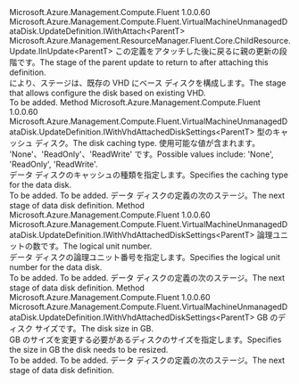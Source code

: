 <Type Name="IWithVhdAttachedDiskSettings&lt;ParentT&gt;" FullName="Microsoft.Azure.Management.Compute.Fluent.VirtualMachineUnmanagedDataDisk.UpdateDefinition.IWithVhdAttachedDiskSettings&lt;ParentT&gt;">
  <TypeSignature Language="C#" Value="public interface IWithVhdAttachedDiskSettings&lt;ParentT&gt; : Microsoft.Azure.Management.Compute.Fluent.VirtualMachineUnmanagedDataDisk.UpdateDefinition.IWithAttach&lt;ParentT&gt;, Microsoft.Azure.Management.ResourceManager.Fluent.Core.ChildResource.Update.IInUpdate&lt;ParentT&gt;" />
  <TypeSignature Language="ILAsm" Value=".class public interface auto ansi abstract IWithVhdAttachedDiskSettings`1&lt;ParentT&gt; implements class Microsoft.Azure.Management.Compute.Fluent.VirtualMachineUnmanagedDataDisk.UpdateDefinition.IWithAttach`1&lt;!ParentT&gt;, class Microsoft.Azure.Management.ResourceManager.Fluent.Core.ChildResource.Update.IInUpdate`1&lt;!ParentT&gt;" />
  <TypeSignature Language="DocId" Value="T:Microsoft.Azure.Management.Compute.Fluent.VirtualMachineUnmanagedDataDisk.UpdateDefinition.IWithVhdAttachedDiskSettings`1" />
  <TypeSignature Language="VB.NET" Value="Public Interface IWithVhdAttachedDiskSettings(Of ParentT)&#xA;Implements IInUpdate(Of ParentT), IWithAttach(Of ParentT)" />
  <TypeSignature Language="F#" Value="type IWithVhdAttachedDiskSettings&lt;'ParentT&gt; = interface&#xA;    interface IWithAttach&lt;'ParentT&gt;&#xA;    interface IInUpdate&lt;'ParentT&gt;" />
  <AssemblyInfo>
    <AssemblyName>Microsoft.Azure.Management.Compute.Fluent</AssemblyName>
    <AssemblyVersion>1.0.0.60</AssemblyVersion>
  </AssemblyInfo>
  <TypeParameters>
    <TypeParameter Name="ParentT" />
  </TypeParameters>
  <Interfaces>
    <Interface>
      <InterfaceName>Microsoft.Azure.Management.Compute.Fluent.VirtualMachineUnmanagedDataDisk.UpdateDefinition.IWithAttach&lt;ParentT&gt;</InterfaceName>
    </Interface>
    <Interface>
      <InterfaceName>Microsoft.Azure.Management.ResourceManager.Fluent.Core.ChildResource.Update.IInUpdate&lt;ParentT&gt;</InterfaceName>
    </Interface>
  </Interfaces>
  <Docs>
    <typeparam name="ParentT"><span data-ttu-id="c8c50-101">この定義をアタッチした後に戻るに親の更新の段階です。</span><span class="sxs-lookup"><span data-stu-id="c8c50-101">The stage of the parent update to return to after attaching this definition.</span></span></typeparam>
    <summary>
            <span data-ttu-id="c8c50-102">により、ステージは、既存の VHD にベース ディスクを構成します。</span><span class="sxs-lookup"><span data-stu-id="c8c50-102">The stage that allows configure the disk based on existing VHD.</span></span>
            </summary>
    <remarks>To be added.</remarks>
  </Docs>
  <Members>
    <Member MemberName="WithCaching">
      <MemberSignature Language="C#" Value="public Microsoft.Azure.Management.Compute.Fluent.VirtualMachineUnmanagedDataDisk.UpdateDefinition.IWithVhdAttachedDiskSettings&lt;ParentT&gt; WithCaching (Microsoft.Azure.Management.Compute.Fluent.Models.CachingTypes cachingType);" />
      <MemberSignature Language="ILAsm" Value=".method public hidebysig newslot virtual instance class Microsoft.Azure.Management.Compute.Fluent.VirtualMachineUnmanagedDataDisk.UpdateDefinition.IWithVhdAttachedDiskSettings`1&lt;!ParentT&gt; WithCaching(valuetype Microsoft.Azure.Management.Compute.Fluent.Models.CachingTypes cachingType) cil managed" />
      <MemberSignature Language="DocId" Value="M:Microsoft.Azure.Management.Compute.Fluent.VirtualMachineUnmanagedDataDisk.UpdateDefinition.IWithVhdAttachedDiskSettings`1.WithCaching(Microsoft.Azure.Management.Compute.Fluent.Models.CachingTypes)" />
      <MemberSignature Language="VB.NET" Value="Public Function WithCaching (cachingType As CachingTypes) As IWithVhdAttachedDiskSettings(Of ParentT)" />
      <MemberSignature Language="F#" Value="abstract member WithCaching : Microsoft.Azure.Management.Compute.Fluent.Models.CachingTypes -&gt; Microsoft.Azure.Management.Compute.Fluent.VirtualMachineUnmanagedDataDisk.UpdateDefinition.IWithVhdAttachedDiskSettings&lt;'ParentT&gt;" Usage="iWithVhdAttachedDiskSettings.WithCaching cachingType" />
      <MemberType>Method</MemberType>
      <AssemblyInfo>
        <AssemblyName>Microsoft.Azure.Management.Compute.Fluent</AssemblyName>
        <AssemblyVersion>1.0.0.60</AssemblyVersion>
      </AssemblyInfo>
      <ReturnValue>
        <ReturnType>Microsoft.Azure.Management.Compute.Fluent.VirtualMachineUnmanagedDataDisk.UpdateDefinition.IWithVhdAttachedDiskSettings&lt;ParentT&gt;</ReturnType>
      </ReturnValue>
      <Parameters>
        <Parameter Name="cachingType" Type="Microsoft.Azure.Management.Compute.Fluent.Models.CachingTypes" />
      </Parameters>
      <Docs>
        <param name="cachingType"><span data-ttu-id="c8c50-103">型のキャッシュ ディスク。</span><span class="sxs-lookup"><span data-stu-id="c8c50-103">The disk caching type.</span></span> <span data-ttu-id="c8c50-104">使用可能な値が含まれます。 'None'、'ReadOnly'、'ReadWrite' です。</span><span class="sxs-lookup"><span data-stu-id="c8c50-104">Possible values include: 'None', 'ReadOnly', 'ReadWrite'.</span></span></param>
        <summary>
            <span data-ttu-id="c8c50-105">データ ディスクのキャッシュの種類を指定します。</span><span class="sxs-lookup"><span data-stu-id="c8c50-105">Specifies the caching type for the data disk.</span></span>
            </summary>
        <returns>To be added.</returns>
        <remarks>To be added.</remarks>
        <return><span data-ttu-id="c8c50-106">データ ディスクの定義の次のステージ。</span><span class="sxs-lookup"><span data-stu-id="c8c50-106">The next stage of data disk definition.</span></span></return>
      </Docs>
    </Member>
    <Member MemberName="WithLun">
      <MemberSignature Language="C#" Value="public Microsoft.Azure.Management.Compute.Fluent.VirtualMachineUnmanagedDataDisk.UpdateDefinition.IWithVhdAttachedDiskSettings&lt;ParentT&gt; WithLun (int lun);" />
      <MemberSignature Language="ILAsm" Value=".method public hidebysig newslot virtual instance class Microsoft.Azure.Management.Compute.Fluent.VirtualMachineUnmanagedDataDisk.UpdateDefinition.IWithVhdAttachedDiskSettings`1&lt;!ParentT&gt; WithLun(int32 lun) cil managed" />
      <MemberSignature Language="DocId" Value="M:Microsoft.Azure.Management.Compute.Fluent.VirtualMachineUnmanagedDataDisk.UpdateDefinition.IWithVhdAttachedDiskSettings`1.WithLun(System.Int32)" />
      <MemberSignature Language="VB.NET" Value="Public Function WithLun (lun As Integer) As IWithVhdAttachedDiskSettings(Of ParentT)" />
      <MemberSignature Language="F#" Value="abstract member WithLun : int -&gt; Microsoft.Azure.Management.Compute.Fluent.VirtualMachineUnmanagedDataDisk.UpdateDefinition.IWithVhdAttachedDiskSettings&lt;'ParentT&gt;" Usage="iWithVhdAttachedDiskSettings.WithLun lun" />
      <MemberType>Method</MemberType>
      <AssemblyInfo>
        <AssemblyName>Microsoft.Azure.Management.Compute.Fluent</AssemblyName>
        <AssemblyVersion>1.0.0.60</AssemblyVersion>
      </AssemblyInfo>
      <ReturnValue>
        <ReturnType>Microsoft.Azure.Management.Compute.Fluent.VirtualMachineUnmanagedDataDisk.UpdateDefinition.IWithVhdAttachedDiskSettings&lt;ParentT&gt;</ReturnType>
      </ReturnValue>
      <Parameters>
        <Parameter Name="lun" Type="System.Int32" />
      </Parameters>
      <Docs>
        <param name="lun"><span data-ttu-id="c8c50-107">論理ユニットの数です。</span><span class="sxs-lookup"><span data-stu-id="c8c50-107">The logical unit number.</span></span></param>
        <summary>
            <span data-ttu-id="c8c50-108">データ ディスクの論理ユニット番号を指定します。</span><span class="sxs-lookup"><span data-stu-id="c8c50-108">Specifies the logical unit number for the data disk.</span></span>
            </summary>
        <returns>To be added.</returns>
        <remarks>To be added.</remarks>
        <return><span data-ttu-id="c8c50-109">データ ディスクの定義の次のステージ。</span><span class="sxs-lookup"><span data-stu-id="c8c50-109">The next stage of data disk definition.</span></span></return>
      </Docs>
    </Member>
    <Member MemberName="WithSizeInGB">
      <MemberSignature Language="C#" Value="public Microsoft.Azure.Management.Compute.Fluent.VirtualMachineUnmanagedDataDisk.UpdateDefinition.IWithVhdAttachedDiskSettings&lt;ParentT&gt; WithSizeInGB (int sizeInGB);" />
      <MemberSignature Language="ILAsm" Value=".method public hidebysig newslot virtual instance class Microsoft.Azure.Management.Compute.Fluent.VirtualMachineUnmanagedDataDisk.UpdateDefinition.IWithVhdAttachedDiskSettings`1&lt;!ParentT&gt; WithSizeInGB(int32 sizeInGB) cil managed" />
      <MemberSignature Language="DocId" Value="M:Microsoft.Azure.Management.Compute.Fluent.VirtualMachineUnmanagedDataDisk.UpdateDefinition.IWithVhdAttachedDiskSettings`1.WithSizeInGB(System.Int32)" />
      <MemberSignature Language="VB.NET" Value="Public Function WithSizeInGB (sizeInGB As Integer) As IWithVhdAttachedDiskSettings(Of ParentT)" />
      <MemberSignature Language="F#" Value="abstract member WithSizeInGB : int -&gt; Microsoft.Azure.Management.Compute.Fluent.VirtualMachineUnmanagedDataDisk.UpdateDefinition.IWithVhdAttachedDiskSettings&lt;'ParentT&gt;" Usage="iWithVhdAttachedDiskSettings.WithSizeInGB sizeInGB" />
      <MemberType>Method</MemberType>
      <AssemblyInfo>
        <AssemblyName>Microsoft.Azure.Management.Compute.Fluent</AssemblyName>
        <AssemblyVersion>1.0.0.60</AssemblyVersion>
      </AssemblyInfo>
      <ReturnValue>
        <ReturnType>Microsoft.Azure.Management.Compute.Fluent.VirtualMachineUnmanagedDataDisk.UpdateDefinition.IWithVhdAttachedDiskSettings&lt;ParentT&gt;</ReturnType>
      </ReturnValue>
      <Parameters>
        <Parameter Name="sizeInGB" Type="System.Int32" />
      </Parameters>
      <Docs>
        <param name="sizeInGB"><span data-ttu-id="c8c50-110">GB のディスク サイズです。</span><span class="sxs-lookup"><span data-stu-id="c8c50-110">The disk size in GB.</span></span></param>
        <summary>
            <span data-ttu-id="c8c50-111">GB のサイズを変更する必要があるディスクのサイズを指定します。</span><span class="sxs-lookup"><span data-stu-id="c8c50-111">Specifies the size in GB the disk needs to be resized.</span></span>
            </summary>
        <returns>To be added.</returns>
        <remarks>To be added.</remarks>
        <return><span data-ttu-id="c8c50-112">データ ディスクの定義の次のステージ。</span><span class="sxs-lookup"><span data-stu-id="c8c50-112">The next stage of data disk definition.</span></span></return>
      </Docs>
    </Member>
  </Members>
</Type>